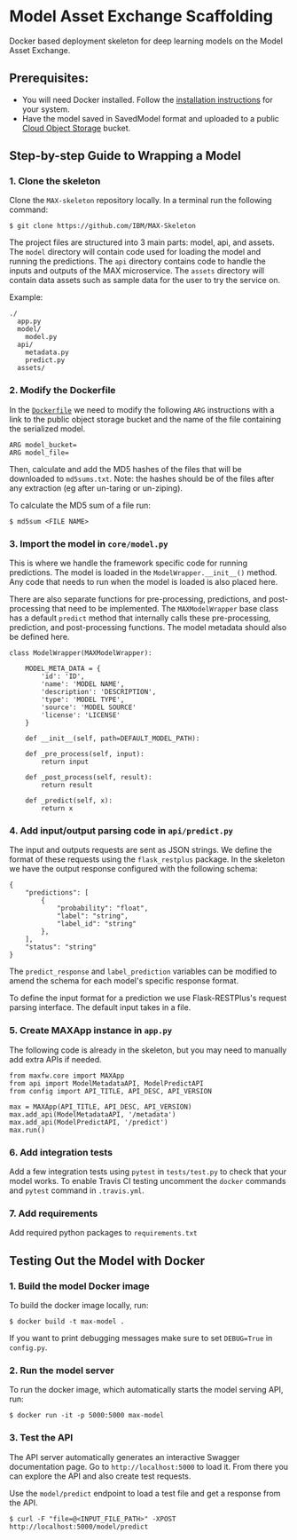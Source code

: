 # Model Asset Exchange Scaffolding

Docker based deployment skeleton for deep learning models on the Model Asset Exchange.

## Prerequisites:

* You will need Docker installed. Follow the [installation instructions](https://docs.docker.com/install/) for your
system.
* Have the model saved in SavedModel format and uploaded to a public [Cloud Object Storage](https://console.bluemix.net/catalog/services/cloud-object-storage) bucket.

## Step-by-step Guide to Wrapping a Model

### 1. Clone the skeleton
Clone the `MAX-skeleton` repository locally. In a terminal run the following command:

    $ git clone https://github.com/IBM/MAX-Skeleton

The project files are structured into 3 main parts: model, api, and assets. The `model` directory will contain code used for loading the model and running the predictions. The `api` directory contains code to handle the inputs and outputs of the MAX microservice. The `assets` directory will contain data assets such as sample data for the user to try the service on.

Example:
```
./
  app.py
  model/
    model.py
  api/
    metadata.py
    predict.py
  assets/
```

### 2. Modify the Dockerfile
In the [`Dockerfile`](Dockerfile) we need to modify the following `ARG` instructions with a link to the
public object storage bucket and the name of the file containing the serialized model.

    ARG model_bucket=
    ARG model_file=

Then, calculate and add the MD5 hashes of the files that will be downloaded to `md5sums.txt`. Note: the hashes should be
of the files after any extraction (eg after un-taring or un-ziping).

To calculate the MD5 sum of a file run:
```
$ md5sum <FILE NAME>
```

### 3. Import the model in `core/model.py`

This is where we handle the framework specific code for running predictions. The model is
loaded in the `ModelWrapper.__init__()` method. Any code that needs to run when
the model is loaded is also placed here.

There are also separate functions for pre-processing, predictions, and post-processing that need to be implemented. The  `MAXModelWrapper` base class has a default `predict` method that internally calls these pre-processing, prediction, and post-processing functions.
The model metadata should also be defined here.

```
class ModelWrapper(MAXModelWrapper):

    MODEL_META_DATA = {
        'id': 'ID',
        'name': 'MODEL NAME',
        'description': 'DESCRIPTION',
        'type': 'MODEL TYPE',
        'source': 'MODEL SOURCE'
        'license': 'LICENSE'
    }

    def __init__(self, path=DEFAULT_MODEL_PATH):

    def _pre_process(self, input):
        return input

    def _post_process(self, result):
        return result

    def _predict(self, x):
        return x
```

### 4. Add input/output parsing code in `api/predict.py`

The input and outputs requests are sent as JSON strings. We define the format of these requests using the `flask_restplus` package. In the skeleton we have the output response configured with the following schema:

```
{
    "predictions": [
        {
            "probability": "float",
            "label": "string",
            "label_id": "string"
        },
    ],
    "status": "string"
}
```
The `predict_response` and `label_prediction` variables can be modified to amend the schema for each model's specific response format.

To define the input format for a prediction we use Flask-RESTPlus's request parsing interface. The default input takes in a file.

### 5. Create MAXApp instance in `app.py`

The following code is already in the skeleton, but you may need to manually add extra APIs if needed.
```
from maxfw.core import MAXApp
from api import ModelMetadataAPI, ModelPredictAPI
from config import API_TITLE, API_DESC, API_VERSION

max = MAXApp(API_TITLE, API_DESC, API_VERSION)
max.add_api(ModelMetadataAPI, '/metadata')
max.add_api(ModelPredictAPI, '/predict')
max.run()
```

### 6. Add integration tests

Add a few integration tests using `pytest` in `tests/test.py` to check that your model works. To enable Travis CI
testing uncomment the `docker` commands and `pytest` command in `.travis.yml`.

### 7. Add requirements

Add required python packages to `requirements.txt`

## Testing Out the Model with Docker

### 1. Build the model Docker image

To build the docker image locally, run:

```
$ docker build -t max-model .
```

If you want to print debugging messages make sure to set `DEBUG=True` in `config.py`.

### 2. Run the model server

To run the docker image, which automatically starts the model serving API, run:

```
$ docker run -it -p 5000:5000 max-model
```

### 3. Test the API

The API server automatically generates an interactive Swagger documentation page. Go to `http://localhost:5000` to load it. From there you can explore the API and also create test requests.

Use the `model/predict` endpoint to load a test file and get a response from the API.

```
$ curl -F "file=@<INPUT_FILE_PATH>" -XPOST http://localhost:5000/model/predict
```
